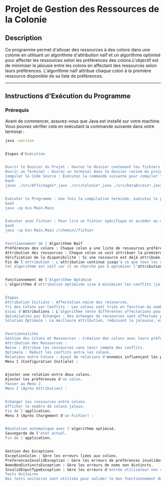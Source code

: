 ﻿# Projet de Gestion des Ressources de la Colonie


## Description
Ce programme permet d'allouer des ressources à des colons dans une colonie en utilisant un algorithme d'attribution naïf et un algorithme optimisé pour affecter les ressources selon les préférences des colons.L'objectif est de minimiser la jalousie entre les colons en affectant des ressources selon leurs préférences. L'algorithme naïf attribue chaque colon à la première ressource disponible de sa liste de préférences.


---


## Instructions d'Exécution du Programme


### Prérequis
Avant de commencer, assurez-vous que Java est installé sur votre machine. Vous pouvez vérifier cela en exécutant la commande suivante dans votre terminal :
```bash
java -version


Étapes d'Exécution


Ouvrir le Dossier du Projet : Ouvrez le dossier contenant les fichiers du projet sur votre ordinateur.
Ouvrir un Terminal : Ouvrez un terminal dans le dossier racine du projet.
Compiler le Code Source : Exécutez la commande suivante pour compiler les fichiers .java :
bash
javac ./src/Affichages*.java ./src/Colonie*.java ./src/DataAccess*.java ./src/ExceptionColonie*.java ./src/Main*.java ./src/Menus*.java ./src/Service*.java -d bin


Exécuter le Programme : Une fois la compilation terminée, exécutez le programme avec :
bash
java -cp bin Main.Main


Exécuter avec Fichier : Pour lire un fichier spécifique et accéder au menu 3, utilisez la commande suivante en remplaçant //chemin//fichier par le chemin réel du fichier :
bash
java -cp bin Main.Main //chemin//fichier


Fonctionnement de l'Algorithme Naïf
Préférences des colons : Chaque colon a une liste de ressources préférées.
Attribution des ressources : Chaque colon se voit attribuer la première ressource disponible dans sa liste de préférences.
Vérification de la disponibilité : Si une ressource est déjà attribuée, elle est ignorée.
Fin de l'attribution : L'attribution continue jusqu'à ce que tous les colons aient reçu une ressource.
Cet algorithme est naïf car il ne cherche pas à optimiser l'attribution, mais fournit une solution rapide.


Fonctionnement de l'Algorithme Optimisé
L'algorithme d'attribution optimisée vise à minimiser les conflits (jalousie) en tenant compte des préférences des colons et de leurs relations conflictuelles.


Étapes
Attribution Initiale : Affectation naïve des ressources.
Tri des Colons par Conflits : Les colons sont triés en fonction du nombre de conflits (ennemis).
Essai d'Attributions : L'algorithme tente différentes affectations pour minimiser les conflits.
Optimisation par Échanges : Des échanges de ressources sont effectués pour réduire les conflits locaux.
Solution Optimale : La meilleure attribution, réduisant la jalousie, est choisie.


Fonctionnalités
Gestion des Colons et Ressources : Création des colons avec leurs préférences et initialisation des ressources.
Attribution des Ressources :
Naïve : Attribue les ressources sans tenir compte des conflits.
Optimale : Réduit les conflits entre les colons.
Relations entre Colons : Ajout de relations d'ennemis influençant les préférences.
Menu 1 (Configuration Initiale) :


Ajouter une relation entre deux colons.
Ajouter les préférences d'un colon.
Passer au Menu 2.
Menu 2 (Après Attribution) :


Échanger les ressources entre colons.
Afficher le nombre de colons jaloux.
Fin de l'application.
Menu 3 (Après Chargement d'un Fichier) :


Résolution automatique avec l'algorithme optimisé.
Sauvegarde de l'état actuel.
Fin de l'application.


Gestion des Exceptions
ExceptionColon : Gère les erreurs liées aux colons.
PreferencesInvalidException : Gère les erreurs de préférences invalides.
NomsNonDistinctsException : Gère les erreurs de noms non distincts.
InvalidInputTypeException : Gère les erreurs d'entrée utilisateur non valides.
Tests Unitaires
Des tests unitaires sont utilisés pour valider le bon fonctionnement des principales méthodes d'attribution, de gestion des colons et des relations, avec JUnit pour assurer la qualité du code.
